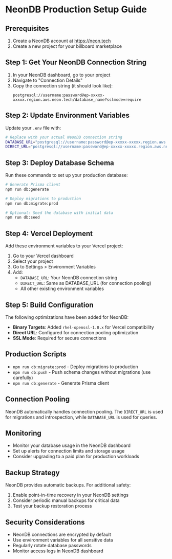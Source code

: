 # NeonDB Production Setup Guide

## Prerequisites

1. Create a NeonDB account at https://neon.tech
2. Create a new project for your billboard marketplace

## Step 1: Get Your NeonDB Connection String

1. In your NeonDB dashboard, go to your project
2. Navigate to "Connection Details"
3. Copy the connection string (it should look like):
   ```
   postgresql://username:password@ep-xxxxx-xxxxx.region.aws.neon.tech/database_name?sslmode=require
   ```

## Step 2: Update Environment Variables

Update your `.env` file with:

```bash
# Replace with your actual NeonDB connection string
DATABASE_URL="postgresql://username:password@ep-xxxxx-xxxxx.region.aws.neon.tech/billboard_marketplace?sslmode=require"
DIRECT_URL="postgresql://username:password@ep-xxxxx-xxxxx.region.aws.neon.tech/billboard_marketplace?sslmode=require"
```

## Step 3: Deploy Database Schema

Run these commands to set up your production database:

```bash
# Generate Prisma client
npm run db:generate

# Deploy migrations to production
npm run db:migrate:prod

# Optional: Seed the database with initial data
npm run db:seed
```

## Step 4: Vercel Deployment

Add these environment variables to your Vercel project:

1. Go to your Vercel dashboard
2. Select your project
3. Go to Settings > Environment Variables
4. Add:
   - `DATABASE_URL`: Your NeonDB connection string
   - `DIRECT_URL`: Same as DATABASE_URL (for connection pooling)
   - All other existing environment variables

## Step 5: Build Configuration

The following optimizations have been added for NeonDB:

- **Binary Targets**: Added `rhel-openssl-1.0.x` for Vercel compatibility
- **Direct URL**: Configured for connection pooling optimization
- **SSL Mode**: Required for secure connections

## Production Scripts

- `npm run db:migrate:prod` - Deploy migrations to production
- `npm run db:push` - Push schema changes without migrations (use carefully)
- `npm run db:generate` - Generate Prisma client

## Connection Pooling

NeonDB automatically handles connection pooling. The `DIRECT_URL` is used for migrations and introspection, while `DATABASE_URL` is used for queries.

## Monitoring

- Monitor your database usage in the NeonDB dashboard
- Set up alerts for connection limits and storage usage
- Consider upgrading to a paid plan for production workloads

## Backup Strategy

NeonDB provides automatic backups. For additional safety:

1. Enable point-in-time recovery in your NeonDB settings
2. Consider periodic manual backups for critical data
3. Test your backup restoration process

## Security Considerations

- NeonDB connections are encrypted by default
- Use environment variables for all sensitive data
- Regularly rotate database passwords
- Monitor access logs in NeonDB dashboard
